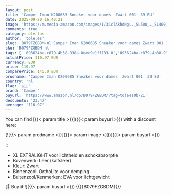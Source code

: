 ```yaml
---
layout: post
title: 'Camper Iman K200685 Sneaker voor dames  Zwart 001  39 EU'
date: 2025-09-20 16:40:21
image: 'https://m.media-amazon.com/images/I/31cTAkhdNgL._SL500_._SL400_.jpg'
comments: true
category: ofertas
author: 'tole.es'
slug: 'B079FZGBDM-nl Camper Iman K200685 Sneaker voor dames Zwart 001 39 EU'
sku: 'B079FZGBDM-nl'
tags: [ '093624ba-c879-4b38-938a-0eec9e1ff133_0','093624ba-c879-4b38-938a-0eec9e1ff133_3601','Arborist Merchandising Root','Damesmode','Damesschoenen','Kleding, schoenen & sieraden','Kleding, schoenen en sieraden','New Arrivals','Platte veterschoenen dames','Self Service','Special Features Stores','camper','🇳🇱', ]
actualPrice: 110.97 EUR
currency: EUR
price: 110.97
comparePrice: 145.0 EUR
prodname: 'Camper Iman K200685 Sneaker voor dames  Zwart 001  39 EU'
country: 'nl'
flag: '🇳🇱'
brand: 'Camper'
buyurl: 'https://www.amazon.nl/dp/B079FZGBDM/?tag=tolees0b-21'
descuento: '23.47'
average: '110.97'
---
```


You can find [{{< param title >}}]({{< param buyurl >}}) with a discount here:

[![{{< param prodname >}}]({{< param image >}})]({{< param buyurl >}})

ℹ️:

- XL EXTRALIGHT voor lichtheid en schokabsorptie
- Bovenwerk: Leer (kalfsleer)
- Kleur: Zwart
- Binnenzool: OrthoLite voor demping
- Buitenzool/Kenmerken: EVA voor lichtgewicht

[🛒 Buy it!!]({{< param buyurl >}})
{{<world>}}B079FZGBDM{{</world>}}
